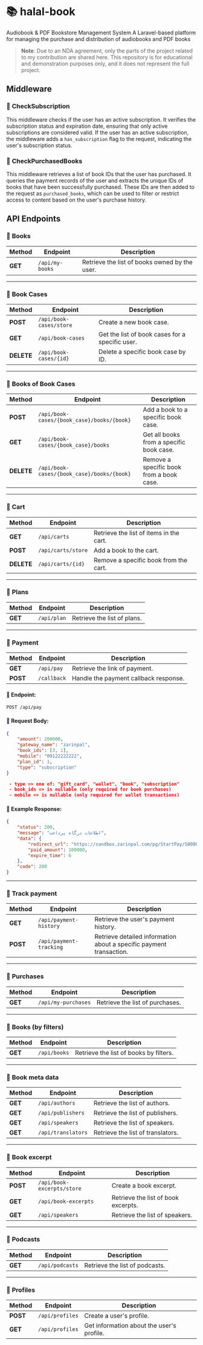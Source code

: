 # 📚 halal-book
Audiobook &amp; PDF Bookstore Management System
A Laravel-based platform for managing the purchase and distribution of audiobooks and PDF books

> **Note**: Due to an NDA agreement, only the parts of the project related to my contribution are shared here. This repository is for educational and demonstration purposes only, and it does not represent the full project.


## Middleware

### 🔹 **CheckSubscription**

This middleware checks if the user has an active subscription. It verifies the subscription status and expiration date, ensuring that only active subscriptions are considered valid. If the user has an active subscription, the middleware adds a `has_subscription` flag to the request, indicating the user's subscription status.

### 🔹 **CheckPurchasedBooks**

This middleware retrieves a list of book IDs that the user has purchased. It queries the payment records of the user and extracts the unique IDs of books that have been successfully purchased. These IDs are then added to the request as `purchased_books`, which can be used to filter or restrict access to content based on the user's purchase history.


## API Endpoints

### 🔹 **Books**
| Method | Endpoint               | Description                           |
|--------|------------------------|---------------------------------------|
| **GET**   | `/api/my-books`         | Retrieve the list of books owned by the user. |

---

### 🔹 **Book Cases**
| Method  | Endpoint                | Description                           |
|---------|-------------------------|---------------------------------------|
| **POST**   | `/api/book-cases/store`  | Create a new book case.              |
| **GET**    | `/api/book-cases`        | Get the list of book cases for a specific user. |
| **DELETE** | `/api/book-cases/{id}`   | Delete a specific book case by ID.   |

---

### 🔹 **Books of Book Cases**
| Method  | Endpoint                                 | Description                           |
|---------|------------------------------------------|---------------------------------------|
| **POST**   | `/api/book-cases/{book_case}/books/{book}` | Add a book to a specific book case.   |
| **GET**    | `/api/book-cases/{book_case}/books`       | Get all books from a specific book case. |
| **DELETE** | `/api/book-cases/{book_case}/books/{book}` | Remove a specific book from a book case. |

---

### 🔹 **Cart**
| Method  | Endpoint              | Description                             |
|---------|-----------------------|-----------------------------------------|
| **GET**    | `/api/carts`          | Retrieve the list of items in the cart. |
| **POST**   | `/api/carts/store`    | Add a book to the cart.                |
| **DELETE** | `/api/carts/{id}`     | Remove a specific book from the cart.  |

---

### 🔹 **Plans**
| Method  | Endpoint              | Description                             |
|---------|-----------------------|-----------------------------------------|
| **GET**    | `/api/plan`          | Retrieve the list of plans. |

---

### 🔹 **Payment**
| Method  | Endpoint              | Description                             |
|---------|-----------------------|-----------------------------------------|
| **GET**    | `/api/pay`          | Retrieve the link of payment. |
| **POST**   | `/callback`    | Handle the payment callback response.                |

#### **📌 Endpoint:**  
`POST /api/pay`

#### **📌 Request Body:**  
```json
{
    "amount": 200000,
    "gateway_name": "zarinpal",
    "book_ids": [3, 1],
    "mobile": "09122222222",
    "plan_id": 1,
    "type": "subscription"
}

 - type => one of: "gift_card", "wallet", "book", "subscription"
 - book_ids => is nullable (only required for book purchases)
 - mobile => is nullable (only required for wallet transactions)

```
#### **📌 Example Response:** 

```json
{
    "status": 200,
    "message": "اطلاعات درگاه پرداخت",
    "data": {
        "redirect_url": "https://sandbox.zarinpal.com/pg/StartPay/S00000000000000000000000000000008mn5",
        "paid_amount": 100000,
        "expire_time": 6
    },
    "code": 200
}

``` 
---

### 🔹 **Track payment**
| Method  | Endpoint              | Description                             |
|---------|-----------------------|-----------------------------------------|
| **GET**    | `/api/payment-history`          | Retrieve the user's payment history. |
| **POST**   | `/api/payment-tracking`    | Retrieve detailed information about a specific payment transaction.                |


---

### 🔹 **Purchases**
| Method  | Endpoint              | Description                             |
|---------|-----------------------|-----------------------------------------|
| **GET**    | `/api/my-purchases`          | Retrieve the list of purchases. |
 
---

### 🔹 **Books (by filters)**
| Method  | Endpoint              | Description                             |
|---------|-----------------------|-----------------------------------------|
| **GET**    | `/api/books`          | Retrieve the list of books by filters. |

---

### 🔹 **Book meta data**
| Method  | Endpoint              | Description                             |
|---------|-----------------------|-----------------------------------------|
| **GET**    | `/api/authors`          | Retrieve the list of authors. |
| **GET**    | `/api/publishers`          | Retrieve the list of publishers. |
| **GET**   | `/api/speakers`    | Retrieve the list of speakers.   |
| **GET** | `/api/translators`     | Retrieve the list of translators.  |

---

### 🔹 **Book excerpt**
| Method  | Endpoint              | Description                             |
|---------|-----------------------|-----------------------------------------|
| **POST**    | `/api/book-excerpts/store`          | Create a book excerpt. |
| **GET**    | `/api/book-excerpts`          | Retrieve the list of book excerpts. |
| **GET**   | `/api/speakers`    | Retrieve the list of speakers.   |

---

### 🔹 **Podcasts**
| Method  | Endpoint              | Description                             |
|---------|-----------------------|-----------------------------------------|
| **GET**    | `/api/podcasts`          | Retrieve the list of podcasts. |

---

### 🔹 **Profiles**
| Method  | Endpoint            | Description                            |
|---------|---------------------|----------------------------------------|
| **POST**   | `/api/profiles`    | Create a user's profile.     |
| **GET**    | `/api/profiles`    | Get information about the user's profile. |


